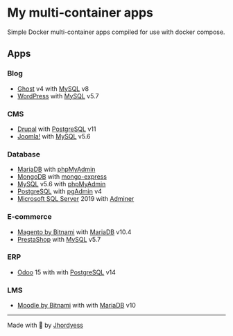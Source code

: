# My multi-container apps

Simple Docker multi-container apps compiled for use with docker compose.

## Apps

### Blog

- [Ghost](https://hub.docker.com/_/ghost) v4 with [MySQL](https://hub.docker.com/_/mysql) v8
- [WordPress](https://hub.docker.com/_/wordpress) with [MySQL](https://hub.docker.com/_/mysql) v5.7

### CMS

- [Drupal](https://hub.docker.com/_/drupal) with [PostgreSQL](https://hub.docker.com/_/postgres) v11
- [Joomla!](https://hub.docker.com/_/joomla) with [MySQL](https://hub.docker.com/_/mysql) v5.6

### Database

- [MariaDB](https://hub.docker.com/_/mariadb) with [phpMyAdmin](https://hub.docker.com/_/phpmyadmin)
- [MongoDB](https://hub.docker.com/_/mongo) with [mongo-express](https://hub.docker.com/_/mongo-express)
- [MySQL](https://hub.docker.com/_/mysql) v5.6 with [phpMyAdmin](https://hub.docker.com/_/phpmyadmin)
- [PostgreSQL](https://hub.docker.com/_/postgres) with [pgAdmin](https://hub.docker.com/r/dpage/pgadmin4) v4
- [Microsoft SQL Server](https://hub.docker.com/_/microsoft-mssql-server) 2019 with [Adminer](https://hub.docker.com/_/adminer)

### E-commerce

- [Magento by Bitnami](https://hub.docker.com/r/bitnami/magento) with [MariaDB](https://hub.docker.com/_/mariadb) v10.4
- [PrestaShop](https://hub.docker.com/r/prestashop/prestashop) with [MySQL](https://hub.docker.com/_/mysql) v5.7

### ERP

- [Odoo](https://hub.docker.com/_/odoo) 15 with with [PostgreSQL](https://hub.docker.com/_/postgres) v14

### LMS

- [Moodle by Bitnami](https://hub.docker.com/r/bitnami/moodle) with with [MariaDB](https://hub.docker.com/_/mariadb) v10

---
Made with 💪 by [Jhordyess](https://www.jhordyess.com/)
